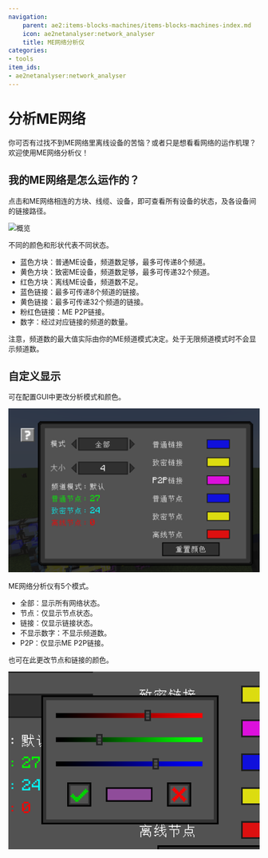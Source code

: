 ```yaml
---
navigation:
    parent: ae2:items-blocks-machines/items-blocks-machines-index.md
    icon: ae2netanalyser:network_analyser
    title: ME网络分析仪
categories:
- tools
item_ids:
- ae2netanalyser:network_analyser
---
```


# 分析ME网络

<ItemImage id="ae2netanalyser:network_analyser" scale="4"></ItemImage>

你可否有过找不到ME网络里离线设备的苦恼？或者只是想看看网络的运作机理？欢迎使用ME网络分析仪！

## 我的ME网络是怎么运作的？

点击和ME网络相连的方块、线缆、设备，即可查看所有设备的状态，及各设备间的链接路径。

![概览](./pic/showoff.png)

不同的颜色和形状代表不同状态。
- 蓝色方块：普通ME设备，频道数足够，最多可传递8个频道。
- 黄色方块：致密ME设备，频道数足够，最多可传递32个频道。
- 红色方块：离线ME设备，频道数不足。
- 蓝色链接：最多可传递8个频道的链接。
- 黄色链接：最多可传递32个频道的链接。
- 粉红色链接：ME P2P链接。
- 数字：经过对应链接的频道的数量。

注意，频道数的最大值实际由你的ME频道模式决定。处于无限频道模式时不会显示频道数。

## 自定义显示

可在配置GUI中更改分析模式和颜色。

![GUI](./pic/gui.png)

ME网络分析仪有5个模式。
- 全部：显示所有网络状态。
- 节点：仅显示节点状态。
- 链接：仅显示链接状态。
- 不显示数字：不显示频道数。
- P2P：仅显示ME P2P链接。

也可在此更改节点和链接的颜色。

![GUI2](./pic/color.png)

